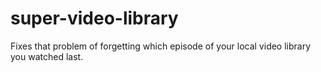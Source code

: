 # super-video-library
Fixes that problem of forgetting which episode of your local video library you watched last.
